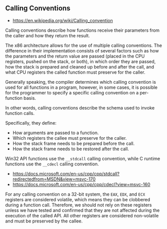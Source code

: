 ## Calling Conventions

- https://en.wikipedia.org/wiki/Calling_convention

Calling conventions describe how functions receive their parameters from the caller and how they return the result.

The x86 architecture allows for the use of multiple calling conventions. 
The difference in their implementation consists of several factors such as how the parameters and the return value are passed (placed in the CPU registers, pushed on the stack, or both), in which order they are passed, how the stack is prepared and cleaned up before and after the call, and what CPU registers the called function must preserve for the caller.

Generally speaking, the compiler determines which calling convention is used for all functions in a program, however, in some cases, it is possible for the programmer to specify a specific calling convention on a per-function basis.

In other words, calling conventions describe the schema used to invoke function calls.

Specifically, they define:

- How arguments are passed to a function.
- Which registers the callee must preserve for the caller.
- How the stack frame needs to be prepared before the call.
- How the stack frame needs to be restored after the call.


Win32 API functions use the `__stdcall` calling convention, while C runtime functions use the `__cdecl` calling convention.


- https://docs.microsoft.com/en-us/cpp/cpp/stdcall?redirectedfrom=MSDN&view=msvc-170
- https://docs.microsoft.com/en-us/cpp/cpp/cdecl?view=msvc-160


For any calling convention on a 32-bit system, the `EAX`, `EDX`, and `ECX` registers are considered volatile, which means they can be clobbered during a function call. 
Therefore, we should not rely on these registers unless we have tested and confirmed that they are not affected during the execution of the called API. 
All other registers are considered non-volatile and must be preserved by the callee.

